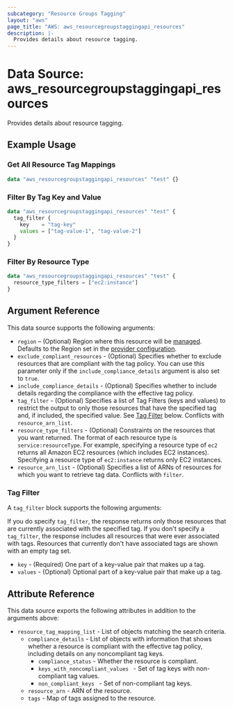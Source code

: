 ```yaml
---
subcategory: "Resource Groups Tagging"
layout: "aws"
page_title: "AWS: aws_resourcegroupstaggingapi_resources"
description: |-
  Provides details about resource tagging.
---
```


# Data Source: aws_resourcegroupstaggingapi_resources

Provides details about resource tagging.

## Example Usage

### Get All Resource Tag Mappings

```terraform
data "aws_resourcegroupstaggingapi_resources" "test" {}
```

### Filter By Tag Key and Value

```terraform
data "aws_resourcegroupstaggingapi_resources" "test" {
  tag_filter {
    key    = "tag-key"
    values = ["tag-value-1", "tag-value-2"]
  }
}
```

### Filter By Resource Type

```terraform
data "aws_resourcegroupstaggingapi_resources" "test" {
  resource_type_filters = ["ec2:instance"]
}
```

## Argument Reference

This data source supports the following arguments:

* `region` – (Optional) Region where this resource will be [managed](https://docs.aws.amazon.com/general/latest/gr/rande.html#regional-endpoints). Defaults to the Region set in the [provider configuration](https://registry.terraform.io/providers/hashicorp/aws/latest/docs#aws-configuration-reference).
* `exclude_compliant_resources` - (Optional) Specifies whether to exclude resources that are compliant with the tag policy. You can use this parameter only if the `include_compliance_details` argument is also set to `true`.
* `include_compliance_details` - (Optional) Specifies whether to include details regarding the compliance with the effective tag policy.
* `tag_filter` - (Optional) Specifies a list of Tag Filters (keys and values) to restrict the output to only those resources that have the specified tag and, if included, the specified value. See [Tag Filter](#tag-filter) below. Conflicts with `resource_arn_list`.
* `resource_type_filters` - (Optional) Constraints on the resources that you want returned. The format of each resource type is `service:resourceType`. For example, specifying a resource type of `ec2` returns all Amazon EC2 resources (which includes EC2 instances). Specifying a resource type of `ec2:instance` returns only EC2 instances.
* `resource_arn_list` - (Optional) Specifies a list of ARNs of resources for which you want to retrieve tag data. Conflicts with `filter`.

### Tag Filter

A `tag_filter` block supports the following arguments:

If you do specify `tag_filter`, the response returns only those resources that are currently associated with the specified tag.
If you don't specify a `tag_filter`, the response includes all resources that were ever associated with tags. Resources that currently don't have associated tags are shown with an empty tag set.

* `key` - (Required) One part of a key-value pair that makes up a tag.
* `values` - (Optional) Optional part of a key-value pair that make up a tag.

## Attribute Reference

This data source exports the following attributes in addition to the arguments above:

* `resource_tag_mapping_list` - List of objects matching the search criteria.
    * `compliance_details` - List of objects with information that shows whether a resource is compliant with the effective tag policy, including details on any noncompliant tag keys.
        * `compliance_status` - Whether the resource is compliant.
        * `keys_with_noncompliant_values ` - Set of tag keys with non-compliant tag values.
        * `non_compliant_keys ` - Set of non-compliant tag keys.
    * `resource_arn` - ARN of the resource.
    * `tags` - Map of tags assigned to the resource.

